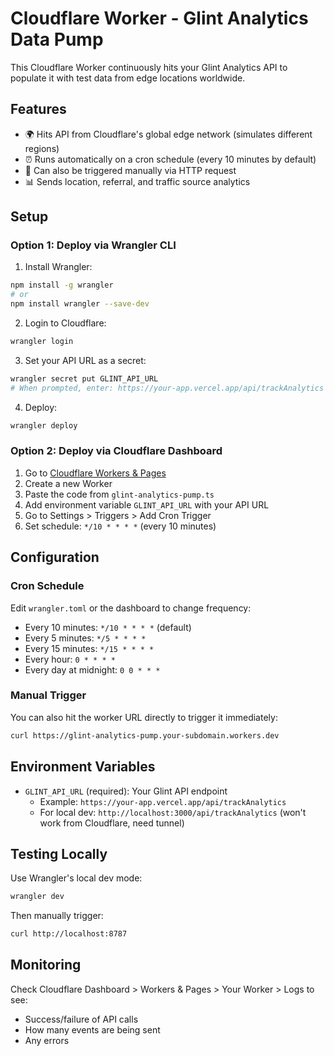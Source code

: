 # Cloudflare Worker - Glint Analytics Data Pump

This Cloudflare Worker continuously hits your Glint Analytics API to populate it with test data from edge locations worldwide.

## Features

- 🌍 Hits API from Cloudflare's global edge network (simulates different regions)
- ⏰ Runs automatically on a cron schedule (every 10 minutes by default)
- 🔄 Can also be triggered manually via HTTP request
- 📊 Sends location, referral, and traffic source analytics

## Setup

### Option 1: Deploy via Wrangler CLI

1. Install Wrangler:
```bash
npm install -g wrangler
# or
npm install wrangler --save-dev
```

2. Login to Cloudflare:
```bash
wrangler login
```

3. Set your API URL as a secret:
```bash
wrangler secret put GLINT_API_URL
# When prompted, enter: https://your-app.vercel.app/api/trackAnalytics
```

4. Deploy:
```bash
wrangler deploy
```

### Option 2: Deploy via Cloudflare Dashboard

1. Go to [Cloudflare Workers & Pages](https://workers.cloudflare.com)
2. Create a new Worker
3. Paste the code from `glint-analytics-pump.ts`
4. Add environment variable `GLINT_API_URL` with your API URL
5. Go to Settings > Triggers > Add Cron Trigger
6. Set schedule: `*/10 * * * *` (every 10 minutes)

## Configuration

### Cron Schedule

Edit `wrangler.toml` or the dashboard to change frequency:
- Every 10 minutes: `*/10 * * * *` (default)
- Every 5 minutes: `*/5 * * * *`
- Every 15 minutes: `*/15 * * * *`
- Every hour: `0 * * * *`
- Every day at midnight: `0 0 * * *`

### Manual Trigger

You can also hit the worker URL directly to trigger it immediately:
```bash
curl https://glint-analytics-pump.your-subdomain.workers.dev
```

## Environment Variables

- `GLINT_API_URL` (required): Your Glint API endpoint
  - Example: `https://your-app.vercel.app/api/trackAnalytics`
  - For local dev: `http://localhost:3000/api/trackAnalytics` (won't work from Cloudflare, need tunnel)

## Testing Locally

Use Wrangler's local dev mode:
```bash
wrangler dev
```

Then manually trigger:
```bash
curl http://localhost:8787
```

## Monitoring

Check Cloudflare Dashboard > Workers & Pages > Your Worker > Logs to see:
- Success/failure of API calls
- How many events are being sent
- Any errors

